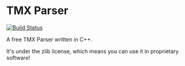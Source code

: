 TMX Parser
=================
[![Build Status](https://travis-ci.org/vheuken/TMX-Parser.png?branch=master)](https://travis-ci.org/vheuken/TMX-Parser)

A free TMX Parser written in C++.

It's under the zlib license, which means you can use it in proprietary software!